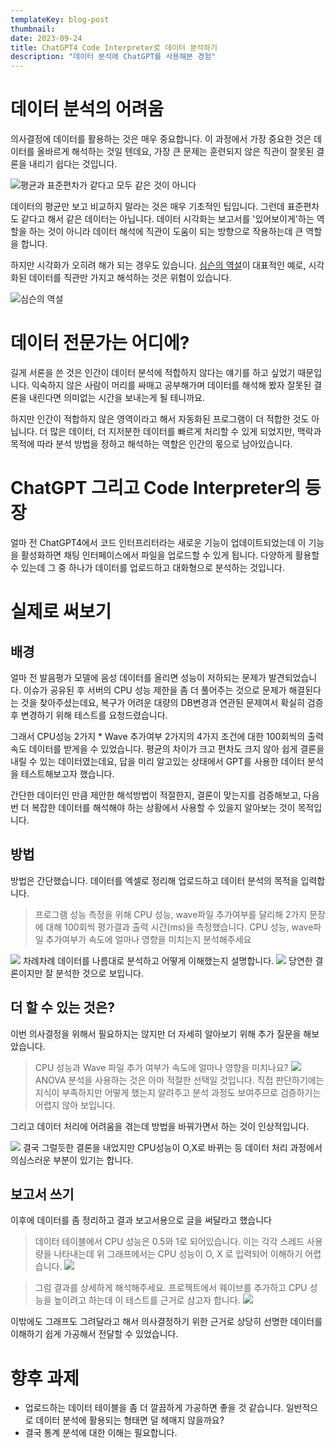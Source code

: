 ```yaml
---
templateKey: blog-post
thumbnail: 
date: 2023-09-24
title: ChatGPT4 Code Interpreter로 데이터 분석하기
description: "데이터 분석에 ChatGPT를 사용해본 경험"
---
```

# 데이터 분석의 어려움
의사결정에 데이터를 활용하는 것은 매우 중요합니다. 이 과정에서 가장 중요한 것은 데이터를 올바르게 해석하는 것일 텐데요, 가장 큰 문제는 훈련되지 않은 직관이 잘못된 결론을 내리기 쉽다는 것입니다. 

![평균과 표준편차가 같다고 모두 같은 것이 아니다](https://www.research.autodesk.com/app/uploads/2023/03/DinoSequential-1.gif)

데이터의 평균만 보고 비교하지 말라는 것은 매우 기초적인 팁입니다. 그런데 표준편차도 같다고 해서 같은 데이터는 아닙니다. 데이터 시각화는 보고서를 '있어보이게'하는 역할을 하는 것이 아니라 데이터 해석에 직관이 도움이 되는 방향으로 작용하는데 큰 역할을 합니다.

하지만 시각화가 오히려 해가 되는 경우도 있습니다. [심슨의 역설](https://ko.wikipedia.org/wiki/심슨의_역설)이 대표적인 예로, 시각화된 데이터를 직관만 가지고 해석하는 것은 위험이 있습니다.

![심슨의 역설](https://upload.wikimedia.org/wikipedia/commons/f/fb/Simpsons_paradox_-_animation.gif)

# 데이터 전문가는 어디에?
길게 서론을 쓴 것은 인간이 데이터 분석에 적합하지 않다는 얘기를 하고 싶었기 때문입니다. 익숙하지 않은 사람이 머리를 싸매고 공부해가며 데이터를 해석해 봤자 잘못된 결론을 내린다면 의미없는 시간을 보내는게 될 테니까요. 

하지만 인간이 적합하지 않은 영역이라고 해서 자동화된 프로그램이 더 적합한 것도 아닙니다. 더 많은 데이터, 더 지저분한 데이터를 빠르게 처리할 수 있게 되었지만, 맥락과 목적에 따라 분석 방법을 정하고 해석하는 역할은 인간의 몫으로 남아있습니다. 

# ChatGPT 그리고 Code Interpreter의 등장
얼마 전 ChatGPT4에서 코드 인터프리터라는 새로운 기능이 업데이트되었는데 이 기능을 활성화하면 채팅 인터페이스에서 파일을 업로드할 수 있게 됩니다. 다양하게 활용할 수 있는데 그 중 하나가 데이터를 업로드하고 대화형으로 분석하는 것입니다.

# 실제로 써보기
## 배경
얼마 전 발음평가 모델에 음성 데이터를 올리면 성능이 저하되는 문제가 발견되었습니다. 이슈가 공유된 후 서버의 CPU 성능 제한을 좀 더 풀어주는 것으로 문제가 해결된다는 것을 찾아주셨는데요, 복구가 어려운 대량의 DB변경과 연관된 문제여서 확실히 검증 후 변경하기 위해 테스트를 요청드렸습니다.

그래서 CPU성능 2가지 * Wave 추가여부 2가지의 4가지 조건에 대한 100회씩의 출력속도 데이터를 받게을 수 있었습니다. 평균의 차이가 크고 편차도 크지 않아 쉽게 결론을 내릴 수 있는 데이터였는데요, 답을 미리 알고있는 상태에서 GPT를 사용한 데이터 분석을 테스트해보고자 했습니다.

간단한 데이터인 만큼 제안한 해석방법이 적절한지, 결론이 맞는지를 검증해보고, 다음번 더 복잡한 데이터를 해석해야 하는 상황에서 사용할 수 있을지 알아보는 것이 목적입니다.

## 방법
방법은 간단했습니다. 데이터를 엑셀로 정리해 업로드하고 데이터 분석의 목적을 입력합니다.
>프로그램 성능 측정을 위해 CPU 성능, wave파일 추가여부를 달리해 2가지 문장에 대해 100회씩 평가결과 출력 시간(ms)을 측정했습니다. CPU 성능, wave파일 추가여부가 속도에 얼마나 영향을  미치는지 분석해주세요

![](Code-Interpreter-002.png)
차례차례 데이터를 나름대로 분석하고 어떻게 이해했는지 설명합니다.
![](Code-Interpreter-003.png)
당연한 결론이지만 잘 분석한 것으로 보입니다.

## 더 할 수 있는 것은?
이번 의사결정을 위해서 필요하지는 않지만 더 자세히 알아보기 위해 추가 질문을 해보았습니다.
>CPU 성능과 Wave 파일 추가 여부가 속도에 얼마나 영향을 미치나요?
![](Code-Interpreter-004.png)
ANOVA 분석을 사용하는 것은 아마 적절한 선택일 것입니다. 직접 판단하기에는 지식이 부족하지만 어떻게 했는지 알려주고 분석 과정도 보여주므로 검증하기는 어렵지 않아 보입니다.

그리고 데이터 처리에 어려움을 겪는데 방법을 바꿔가면서 하는 것이 인상적입니다. 

![](Code-Interpreter-005.png)
결국 그럴듯한 결론을 내었지만 CPU성능이 O,X로 바뀌는 등 데이터 처리 과정에서 의심스러운 부분이 있기는 합니다.

## 보고서 쓰기
이후에 데이터를 좀 정리하고 결과 보고서용으로 글을 써달라고 했습니다

>데이터 테이블에서 CPU 성능은 0.5와 1로 되어있습니다. 이는 각각 스레드 사용량을 나타내는데 위 그래프에서는  CPU 성능이 O, X 로 입력되어 이해하기 어렵습니다.
![](Code-Interpreter-006.png)

>그럼 결과를  상세하게 해석해주세요. 프로젝트에서 웨이브를 추가하고 CPU 성능을 높이려고 하는데 이 테스트를 근거로 삼고자 합니다.
![](Code-Interpreter-007.png)

이밖에도 그래프도 그려달라고 해서 의사결정하기 위한 근거로 상당히 선명한 데이터를 이해하기 쉽게 가공해서 전달할 수 있었습니다.

# 향후 과제
- 업로드하는 데이터 테이블을 좀 더 깔끔하게 가공하면 좋을 것 같습니다. 일반적으로 데이터 분석에 활용되는 형태면 덜 헤매지 않을까요?
- 결국 통계 분석에 대한 이해는 필요합니다. 